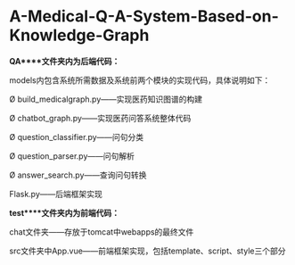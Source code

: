 # A-Medical-Q-A-System-Based-on-Knowledge-Graph

**QA****文件夹内为后端代码：**

models内包含系统所需数据及系统前两个模块的实现代码，具体说明如下：

Ø build_medicalgraph.py——实现医药知识图谱的构建

Ø chatbot_graph.py——实现医药问答系统整体代码

Ø question_classifier.py——问句分类

Ø question_parser.py——问句解析

Ø answer_search.py——查询问句转换

Flask.py——后端框架实现

**test****文件夹内为前端代码：**

chat文件夹——存放于tomcat中webapps的最终文件

src文件夹中App.vue——前端框架实现，包括template、script、style三个部分